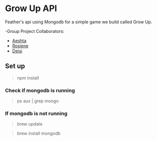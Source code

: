 # Grow Up API
Feather's api using Mongodb for a simple game we build called Grow Up. 

-Group Project Collaborators:
  - [Aeshta](https://github.com/CuriosityEngineer)
  - [Rosiene](https://github.com/rosiene)
  - [Deisi](https://github.com/dtolhuijs)

## Set up
> npm install

### Check if mongodb is running

> ps aux | grep mongo

### If mongodb is not running 
> brew update

> brew install mongodb
